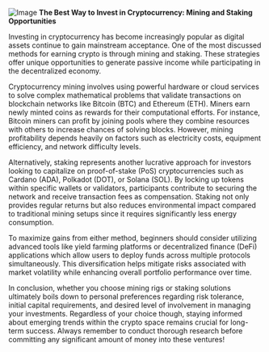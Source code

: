 
![Image](https://github.com/user-attachments/assets/31692037-0104-4703-abd1-696b6a7dd41b)
**The Best Way to Invest in Cryptocurrency: Mining and Staking Opportunities**

Investing in cryptocurrency has become increasingly popular as digital assets continue to gain mainstream acceptance. One of the most discussed methods for earning crypto is through mining and staking. These strategies offer unique opportunities to generate passive income while participating in the decentralized economy.

Cryptocurrency mining involves using powerful hardware or cloud services to solve complex mathematical problems that validate transactions on blockchain networks like Bitcoin (BTC) and Ethereum (ETH). Miners earn newly minted coins as rewards for their computational efforts. For instance, Bitcoin miners can profit by joining pools where they combine resources with others to increase chances of solving blocks. However, mining profitability depends heavily on factors such as electricity costs, equipment efficiency, and network difficulty levels.

Alternatively, staking represents another lucrative approach for investors looking to capitalize on proof-of-stake (PoS) cryptocurrencies such as Cardano (ADA), Polkadot (DOT), or Solana (SOL). By locking up tokens within specific wallets or validators, participants contribute to securing the network and receive transaction fees as compensation. Staking not only provides regular returns but also reduces environmental impact compared to traditional mining setups since it requires significantly less energy consumption.

To maximize gains from either method, beginners should consider utilizing advanced tools like yield farming platforms or decentralized finance (DeFi) applications which allow users to deploy funds across multiple protocols simultaneously. This diversification helps mitigate risks associated with market volatility while enhancing overall portfolio performance over time.

In conclusion, whether you choose mining rigs or staking solutions ultimately boils down to personal preferences regarding risk tolerance, initial capital requirements, and desired level of involvement in managing your investments. Regardless of your choice though, staying informed about emerging trends within the crypto space remains crucial for long-term success. Always remember to conduct thorough research before committing any significant amount of money into these ventures!